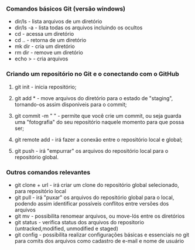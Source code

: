 ### **Comandos básicos Git (versão windows)**

* dir/ls  - lista arquivos de um diretório
* dir/ls -a - lista todas os arquivos incluindo os ocultos
* cd - acessa um diretório
* cd .. - retorna de um diretório
* mk dir - cria um diretório
* rm dir - remove um diretório
* echo > - cria arquivos



### **Criando um repositório no Git e o conectando com o GitHub**

1. git init - inicia repositório;

2. git add * - move arquivos do diretório para o estado de "staging", tornando-os assim disponiveis para o commit;

3. git commit -m " " - permite que você crie um commit, ou seja guarda uma "fotografia" do seu repositório naquele momento para que possa ser; 

4. git remote add - irá fazer a conexão entre o repositório local e global;

5. git push - irá "empurrar" os arquivos do repositório local para o repositório global.



### **Outros comandos relevantes**

* git clone + url - irá criar um clone do repositório global selecionado, para repositório local
* git pull - irá "puxar" os arquivos do repositório global para o local, podendo assim identificar possíveis conflitos entre versões dos arquivos
* git mv - possibilita renomear arquivos, ou move-lós entre os diretórios
* git status - verifica status dos arquivos do repositorio (untracked,modified, unmodified e staged)
* git config - possibilita realizar configurações básicas e essenciais no git para comits dos arquivos como cadastro de e-mail e nome de usuário






